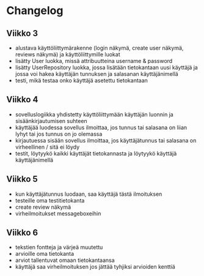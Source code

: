 # Changelog

## Viikko 3

- alustava käyttöliittymärakenne (login näkymä, create user näkymä, reviews näkymä) ja käyttöliittymille luokat
- lisätty User luokka, missä attribuutteina username & password
- lisätty UserRepository luokka, jossa lisätään tietokantaan uusi käyttäjä ja jossa voi hakea käyttäjän tunnuksen ja salasanan käyttäjänimellä
- testi, mikä testaa onko käyttäjä asetettu tietokantaan

## Viikko 4
- sovelluslogiikka yhdistetty käyttöliittymään käyttäjän luonnin ja sisäänkirjautumisen suhteen
- käyttäjää luodessa sovellus ilmoittaa, jos tunnus tai salasana on liian lyhyt tai jos tunnus on jo olemassa
- kirjautuessa sisään sovellus ilmoittaa, jos käyttäjätunnus tai salasana on virheellinen / sitä ei löydy
- testit, löytyykö kaikki käyttäjät tietokannasta ja löytyykö käyttäjä käyttäjänimellä

## Viikko 5
- kun käyttäjätunnus luodaan, saa käyttäjä tästä ilmoituksen
- testeille oma testitietokanta
- create review näkymä
- virheilmoitukset messageboxeihin

## Viikko 6
- tekstien fontteja ja värjeä muutettu
- arvioille oma tietokanta
- arviot tallentuvat omaan tietokantaansa
- käyttäjä saa virheilmoituksen jos jättää tyhjiksi arvioiden kenttiä
